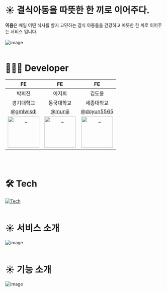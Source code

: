 # ☀️ 결식아동을 따뜻한 한 끼로 이어주다.

**이음**은 매일 어떤 식사를 할지 고민하는 결식 아동들을 건강하고 따뜻한 한 끼로 이어주는 서비스 입니다.
<br />
<br />
![image](https://github.com/user-attachments/assets/002cfbcb-91e7-42cd-9ddf-2737788ccb1c)
<br />
<br />

# 👩🏻‍💻 Developer

<div align="center">
  <table>
    <thead>
      <tr>
        <th><center>FE</center></th>
        <th><center>FE</center></th>
        <th><center>FE</center></th>
      </tr>
    </thead>
    <tbody>
      <tr>
        <td align="center">박희진</td>
        <td align="center">이지희</td>
        <td align="center">김도윤</td>
      </tr>
      <tr>
        <td align="center">경기대학교</td>
        <td align="center">동국대학교</td>
        <td align="center">세종대학교</td>
      </tr>
      <tr>
        <td align="center">
          <a href="https://github.com/gmlwlsdl">@gmlwlsdl</a>
        </td>
        <td align="center">
          <a href="https://github.com/munjji">@munjji</a>
        </td>
        <td align="center">
          <a href="https://github.com/doyun5565">@doyun5565</a>
        </td>
      </tr>
      <tr>
        <td align="center">
          <a href="https://github.com/gmlwlsdl">
            <img src="https://avatars.githubusercontent.com/gmlwlsdl" width="100px" alt="_" />
          </a>
        </td>
        <td align="center">
          <a href="https://github.com/munjji">
            <img src="https://avatars.githubusercontent.com/munjji" width="100px" alt="_" />
          </a>
        </td>
        <td align="center">
          <a href="https://github.com/doyun5565">
            <img src="https://avatars.githubusercontent.com/doyun5565" width="100px" alt="_" />
          </a>
        </td>
      </tr>
    </tbody>
  </table>
</div>

<br />
<br />

# 🛠️ Tech
[![Tech](https://skillicons.dev/icons?i=ts,react,tailwind,vercel)](https://skillicons.dev)
<br />
<br />

# ☀️ 서비스 소개

![image](https://github.com/user-attachments/assets/31ddc8d8-6218-4c73-9bda-e780582a33a9)
<br />
<br />

# ☀️ 기능 소개

![image](https://github.com/user-attachments/assets/5887dea3-4703-470a-8521-92a0a12f4947)

